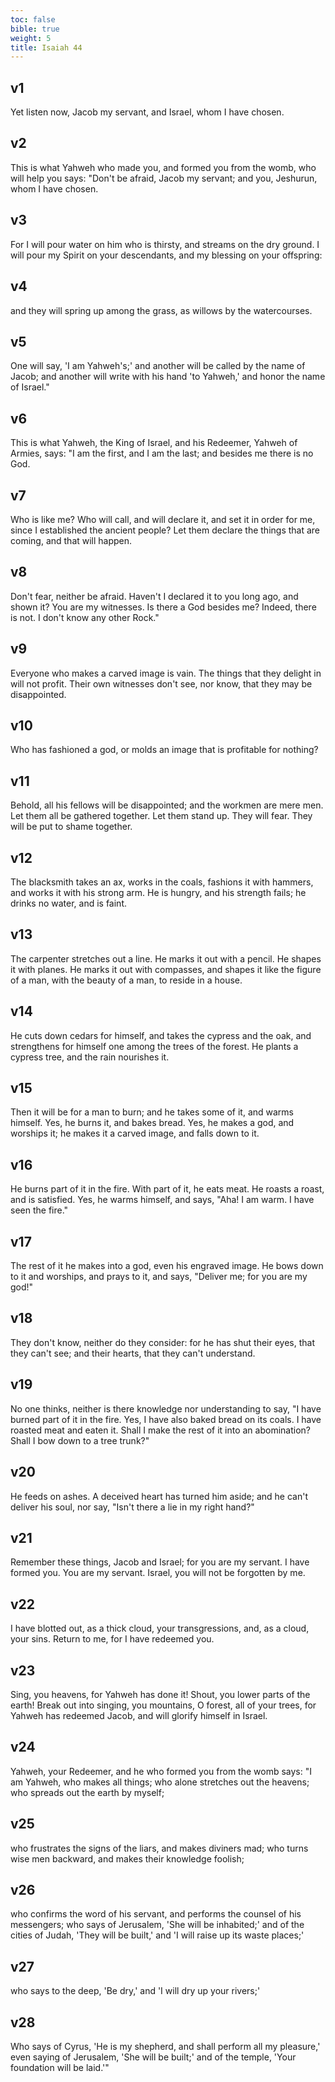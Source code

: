 ```yaml
---
toc: false
bible: true
weight: 5
title: Isaiah 44
---
```




## v1 
Yet listen now, Jacob my servant, and Israel, whom I have chosen. 

## v2 
This is what Yahweh who made you, and formed you from the womb, who will help you says: "Don't be afraid, Jacob my servant; and you, Jeshurun, whom I have chosen. 

## v3 
For I will pour water on him who is thirsty, and streams on the dry ground. I will pour my Spirit on your descendants, and my blessing on your offspring: 

## v4 
and they will spring up among the grass, as willows by the watercourses. 

## v5 
One will say, 'I am Yahweh's;' and another will be called by the name of Jacob; and another will write with his hand 'to Yahweh,' and honor the name of Israel." 

## v6 
This is what Yahweh, the King of Israel, and his Redeemer, Yahweh of Armies, says: "I am the first, and I am the last; and besides me there is no God. 

## v7 
Who is like me? Who will call, and will declare it, and set it in order for me, since I established the ancient people? Let them declare the things that are coming, and that will happen. 

## v8 
Don't fear, neither be afraid. Haven't I declared it to you long ago, and shown it? You are my witnesses. Is there a God besides me? Indeed, there is not. I don't know any other Rock." 

## v9 
Everyone who makes a carved image is vain. The things that they delight in will not profit. Their own witnesses don't see, nor know, that they may be disappointed. 

## v10 
Who has fashioned a god, or molds an image that is profitable for nothing? 

## v11 
Behold, all his fellows will be disappointed; and the workmen are mere men. Let them all be gathered together. Let them stand up. They will fear. They will be put to shame together. 

## v12 
The blacksmith takes an ax, works in the coals, fashions it with hammers, and works it with his strong arm. He is hungry, and his strength fails; he drinks no water, and is faint. 

## v13 
The carpenter stretches out a line. He marks it out with a pencil. He shapes it with planes. He marks it out with compasses, and shapes it like the figure of a man, with the beauty of a man, to reside in a house. 

## v14 
He cuts down cedars for himself, and takes the cypress and the oak, and strengthens for himself one among the trees of the forest. He plants a cypress tree, and the rain nourishes it. 

## v15 
Then it will be for a man to burn; and he takes some of it, and warms himself. Yes, he burns it, and bakes bread. Yes, he makes a god, and worships it; he makes it a carved image, and falls down to it. 

## v16 
He burns part of it in the fire. With part of it, he eats meat. He roasts a roast, and is satisfied. Yes, he warms himself, and says, "Aha! I am warm. I have seen the fire." 

## v17 
The rest of it he makes into a god, even his engraved image. He bows down to it and worships, and prays to it, and says, "Deliver me; for you are my god!" 

## v18 
They don't know, neither do they consider: for he has shut their eyes, that they can't see; and their hearts, that they can't understand. 

## v19 
No one thinks, neither is there knowledge nor understanding to say, "I have burned part of it in the fire. Yes, I have also baked bread on its coals. I have roasted meat and eaten it. Shall I make the rest of it into an abomination? Shall I bow down to a tree trunk?" 

## v20 
He feeds on ashes. A deceived heart has turned him aside; and he can't deliver his soul, nor say, "Isn't there a lie in my right hand?" 

## v21 
Remember these things, Jacob and Israel; for you are my servant. I have formed you. You are my servant. Israel, you will not be forgotten by me. 

## v22 
I have blotted out, as a thick cloud, your transgressions, and, as a cloud, your sins. Return to me, for I have redeemed you. 

## v23 
Sing, you heavens, for Yahweh has done it! Shout, you lower parts of the earth! Break out into singing, you mountains, O forest, all of your trees, for Yahweh has redeemed Jacob, and will glorify himself in Israel. 

## v24 
Yahweh, your Redeemer, and he who formed you from the womb says: "I am Yahweh, who makes all things; who alone stretches out the heavens; who spreads out the earth by myself; 

## v25 
who frustrates the signs of the liars, and makes diviners mad; who turns wise men backward, and makes their knowledge foolish; 

## v26 
who confirms the word of his servant, and performs the counsel of his messengers; who says of Jerusalem, 'She will be inhabited;' and of the cities of Judah, 'They will be built,' and 'I will raise up its waste places;' 

## v27 
who says to the deep, 'Be dry,' and 'I will dry up your rivers;' 

## v28 
Who says of Cyrus, 'He is my shepherd, and shall perform all my pleasure,' even saying of Jerusalem, 'She will be built;' and of the temple, 'Your foundation will be laid.'"
